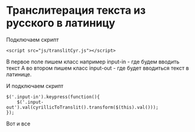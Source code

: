 # Транслитерация текста из русского в латиницу #

Подключаем скрипт

	<script src="js/translitCyr.js"></script>

В первое поле пишем класс например input-in - где будем вводить текст
А во втором пишем класс  input-out - где будет вводиться текст в латинице.

И подключаем скрипт

	$('.input-in').keypress(function(){
    	$('.input-out').val(cyrillicToTranslit().transform($(this).val()));
	});

Вот и все